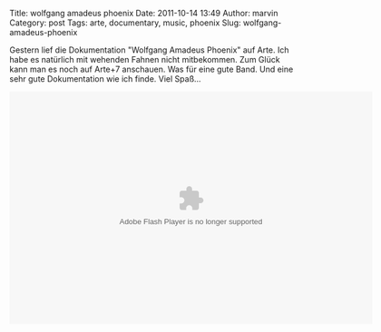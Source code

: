 Title: wolfgang amadeus phoenix
Date: 2011-10-14 13:49
Author: marvin
Category: post
Tags: arte, documentary, music, phoenix
Slug: wolfgang-amadeus-phoenix

Gestern lief die Dokumentation "Wolfgang Amadeus Phoenix" auf Arte. Ich
habe es natürlich mit wehenden Fahnen nicht mitbekommen. Zum Glück kann
man es noch auf Arte+7 anschauen. Was für eine gute Band. Und eine sehr
gute Dokumentation wie ich finde. Viel Spaß...

<p>
<object id="playerArte" width="640" height="410" classid="clsid:d27cdb6e-ae6d-11cf-96b8-444553540000" codebase="http://download.macromedia.com/pub/shockwave/cabs/flash/swflash.cab#version=6,0,40,0">
<param name="allowFullScreen" value="true"></param><param name="allowScriptAccess" value="always"></param><param name="quality" value="high"></param><param name="src" value="http://videos.arte.tv/videoplayer.swf?configFileUrl=http%3A%2F%2Fvideos%2Earte%2Etv%2Fcae%2Fstatic%2Fflash%2Fplayer%2Fconfig%2Exml&amp;lang=de&amp;videorefFileUrl=http%3A%2F%2Fvideos%2Earte%2Etv%2Fde%2Fdo%5Fdelegate%2Fvideos%2Fwolfgang%5Famadeus%5Fphoenix%2D4188464%2Cview%2CasPlayerXml%2Exml&amp;admin=false&amp;autoPlay=true&amp;videoId=4188464&amp;localizedPathUrl=http%3A%2F%2Fvideos%2Earte%2Etv%2Fcae%2Fstatic%2Fflash%2Fplayer%2F&amp;mode=prod&amp;embed=true&amp;autoPlay=false"></param><param name="allowfullscreen" value="true"></param><param name="allowscriptaccess" value="always"></param><param name="pluginspage" value="http://www.macromedia.com/go/getflashplayer"></param>

<embed id="playerArte" width="640" height="410" type="application/x-shockwave-flash" src="http://videos.arte.tv/videoplayer.swf?configFileUrl=http%3A%2F%2Fvideos%2Earte%2Etv%2Fcae%2Fstatic%2Fflash%2Fplayer%2Fconfig%2Exml&amp;lang=de&amp;videorefFileUrl=http%3A%2F%2Fvideos%2Earte%2Etv%2Fde%2Fdo%5Fdelegate%2Fvideos%2Fwolfgang%5Famadeus%5Fphoenix%2D4188464%2Cview%2CasPlayerXml%2Exml&amp;admin=false&amp;autoPlay=true&amp;videoId=4188464&amp;localizedPathUrl=http%3A%2F%2Fvideos%2Earte%2Etv%2Fcae%2Fstatic%2Fflash%2Fplayer%2F&amp;mode=prod&amp;embed=true&amp;autoPlay=false" allowfullscreen="true" allowscriptaccess="always" quality="high" allowfullscreen="true" allowscriptaccess="always" pluginspage="http://www.macromedia.com/go/getflashplayer">
</embed>
</object>
</p>

